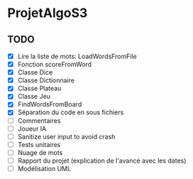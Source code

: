 # ProjetAlgoS3

## TODO

- [x] Lire la liste de mots: LoadWordsFromFile
- [x] Fonction scoreFromWord
- [x] Classe Dice
- [x] Classe Dictionnaire
- [x] Classe Plateau
- [x] Classe Jeu
- [x] FindWordsFromBoard
- [x] Séparation du code en sous fichiers
- [ ] Commentaires
- [ ] Joueur IA
- [ ] Sanitize user input to avoid crash
- [ ] Tests unitaires
- [ ] Nuage de mots
- [ ] Rapport du projet (explication de l'avancé avec les dates)
- [ ] Modélisation UML